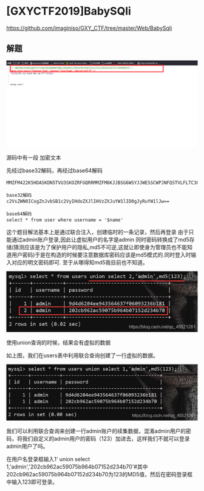 # [GXYCTF2019]BabySQli

https://github.com/imaginiso/GXY_CTF/tree/master/Web/BabySqli

## 解题

![image-20220203215943821]([GXYCTF2019]BabySQli/image-20220203215943821.png)

源码中有一段 加密文本

先经过base32解码，再经过base64解码

```
MMZFM422K5HDASKDN5TVU3SKOZRFGQRRMMZFM6KJJBSG6WSYJJWESSCWPJNFQSTVLFLTC3CJIQYGOSTZKJ2VSVZRNRFHOPJ5

base32解码
c2VsZWN0ICogZnJvbSB1c2VyIHdoZXJlIHVzZXJuYW1lID0gJyRuYW1lJw==

base64解码
select * from user where username = '$name'
```

这个题目解法基本上是通过联合注入，创建临时的一条记录，然后再登录
由于只能通过admin账户登录,因此让虚拟用户的名字是admin 同时密码转换成了md5存储(猜测应该是为了保护用户的隐私,md5不可逆,这就让即使身为管理员也不能知道用户密码)于是在构造的时候要注意数据库密码应该是md5模式的.同时登入时输入对应的明文密码即可.
至于从哪得知md5我目前也不知道。

![在这里插入图片描述]([GXYCTF2019]BabySQli/20200706211115507.png)

使用union查询的时候，结果会有虚拟的数据

如上图，我们在users表中利用联合查询创建了一行虚拟的数据。

![在这里插入图片描述]([GXYCTF2019]BabySQli/20200706211501526.png)

我们可以利用联合查询来创建一行admin账户的续集数据，混淆admin用户的密码，将我们自定义的admin用户的密码（123）加进去，这样我们不就可以登录admin用户了吗。

在用户名登录框输入1' union select  1,'admin','202cb962ac59075b964b07152d234b70'#其中202cb962ac59075b964b07152d234b70为123的MD5值，然后在密码登录框中输入123即可登录。